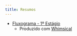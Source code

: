 ```yaml
---
title: Resumos
---
```


- [Fluxograma - 1º Estágio](https://drive.google.com/file/d/1qzjr-IVPtM6ZXMZkE48nXd-jsiJe3bJe/view?usp=sharing)
  - Produzido com [Whimsical](http://whimsical.com)
